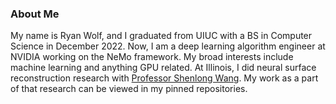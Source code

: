 ### About Me
My name is Ryan Wolf, and I graduated from UIUC with a BS in Computer Science in December 2022.
Now, I am a deep learning algorithm engineer at NVIDIA working on the NeMo framework.
My broad interests include machine learning and anything GPU related.
At Illinois, I did neural surface reconstruction research with [Professor Shenlong Wang](https://shenlong.web.illinois.edu/). My work as a part of that research can be viewed in my pinned repositories.
<!--
**ryantwolf/ryantwolf** is a ✨ _special_ ✨ repository because its `README.md` (this file) appears on your GitHub profile.

Here are some ideas to get you started:

- 🔭 I’m currently working on ...
- 🌱 I’m currently learning ...
- 👯 I’m looking to collaborate on ...
- 🤔 I’m looking for help with ...
- 💬 Ask me about ...
- 📫 How to reach me: ...
- 😄 Pronouns: ...
- ⚡ Fun fact: ...
-->
